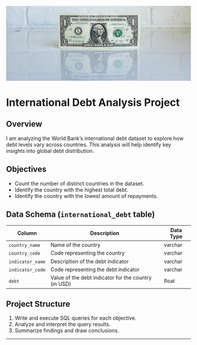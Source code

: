 ![Aperçu](image.jpg)


# International Debt Analysis Project

## Overview

I am analyzing the World Bank’s international debt dataset to explore how debt levels vary across countries. This analysis will help identify key insights into global debt distribution.

## Objectives

- Count the number of distinct countries in the dataset.
- Identify the country with the highest total debt.
- Identify the country with the lowest amount of repayments.

## Data Schema (`international_debt` table)

| Column           | Description                                          | Data Type |
|------------------|------------------------------------------------------|-----------|
| `country_name`   | Name of the country                                  | varchar   |
| `country_code`   | Code representing the country                        | varchar   |
| `indicator_name` | Description of the debt indicator                    | varchar   |
| `indicator_code` | Code representing the debt indicator                 | varchar   |
| `debt`           | Value of the debt indicator for the country (in USD) | float     |

## Project Structure

1. Write and execute SQL queries for each objective.  
2. Analyze and interpret the query results.  
3. Summarize findings and draw conclusions.

---
